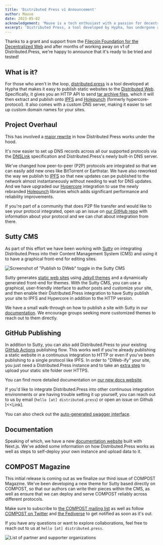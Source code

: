 ```yaml
---
title: 'Distributed Press v1 Announcement'
author: Mauve
date: 2023-05-02
acknowledgement: 'Mauve is a tech enthusiast with a passion for decentralization. They work on Distributed Press, as well as Agregore, a web browser that combines different peer to peer protocols.'
excerpt: 'Distributed Press, a tool developed by Hypha, has undergone a major rewrite. We're excited to share the latest version.'
---
```


Thanks to a grant and support from the [Filecoin Foundation for the Decentralized Web](https://www.ffdweb.org/) and after months of working away on v1 of Distributed.Press, we're happy to announce that it's ready to be tried and tested!

## What is it?

For those who aren't in the loop, [distributed.press](https://distributed.press/) is a tool developed at Hypha that makes it easy to publish static websites to the [Distributed Web](https://getdweb.net/). Specifically, it gives you an HTTP API to send <a href="https://en.wikipedia.org/wiki/Tar_(computing)">tar archive files</a>, which it will then extract and publish onto [IPFS](https://ipfs.tech/) and [Holepunch](https://holepunch.to/) (formerly hypercore-protocol). It also comes with a custom DNS server, making it easier to set up custom domain names for your sites.

## Project Overhaul

This has involved a [major rewrite](https://github.com/hyphacoop/api.distributed.press/pull/48) in how Distributed Press works under the hood.

It's now easier to set up DNS records across all our supported protocols via the [DNSLink](https://www.dnslink.io/) specification and Distributed.Press's newly built-in DNS server. 

We've changed how peer-to-peer (P2P) protocols are integrated so that we can easily add new ones like BitTorrent or Earthstar. We have also reworked the way we publish to [IPFS](https://www.ipfs.tech/) so that new updates can pe published to the network almost instantaneously without needing to wait for DNS updates. And we have upgraded our [Hypercore](https://github.com/hypercore-protocol) integration to use the newly rebranded [Holepunch](https://holepunch.to/) libraries which adds significant performance and reliability improvements.

If you're part of a community that does P2P file transfer and would like to see your protocol integrated, open up an issue on [our GitHub repo](https://github.com/hyphacoop/api.distributed.press/issues/new?assignees=&labels=&template=support_new_protocol.md&title=Support+new+protocol%3A+) with information about your protocol and we can chat about integration from there.

## Sutty CMS

As part of this effort we have been working with [Sutty](https://sutty.nl/en/) on integrating Distributed.Press into their Content Management System (CMS) and using it to have a graphical front-end for editing sites.

![Screenshot of "Publish to DWeb" toggle in the Sutty CMS](https://github.com/hyphacoop/hypha.coop/blob/master/assets/images/dp-publish-to-dweb-toggle.png)

Sutty generates [static web sites](https://en.wikipedia.org/wiki/Static_web_page) using [Jekyll themes](https://jekyllrb.com/) and a dynamically generated front-end for themes. With the Sutty CMS, you can use a graphical, user-friendly interface to author posts and customize your site, and then enable their Distributed.Press integration to have Sutty publish your site to IPFS and Hypercore in addition to the HTTP version.

We have a small walk-through on how to publish a site with Sutty in our [documentation](https://docs.distributed.press/deployment/sutty). We encourage groups seeking more customized themes to reach out to them directly.

## GitHub Publishing

In addition to Sutty, you can also add Distributed.Press to your existing [GitHub Actions](https://docs.github.com/en/actions) publishing flow. This works well if you're already publishing a static website in a continuous integration to HTTP or even if you've been publishing to a single protocol like IPFS. In order to "DWeb-ify" your site, you just need a Distributed.Press instance and to take an [extra step](https://github.com/marketplace/actions/publish-to-distributed-press) to upload your static site folder over HTTPS.

You can find more detailed documentation on [our new docs website](https://docs.github.com/en/actions).

If you'd like to integrate Distributed.Press into other continuous integration environments or are having trouble setting it up yourself, you can reach out to us by email (`hello [at] distributed.press`) or open an issue on Github [<<Link].

You can also check out the [auto-generated swagger interface](https://api.distributed.press/v1/docs/static/index.html). 

## Documentation

Speaking of which, we have a new [documentation website](https://docs.distributed.press/) built with Next.js. We've added some information on how Distributed.Press works as well as steps to self-deploy your own instance and upload data to it.

## COMPOST Magazine

This initial release is coming out as we finalize our third issue of COMPOST Magazine. We've been developing a new theme for Sutty based directly on COMPOST, so that our authors can write their pieces within the CMS, as well as ensure that we can deploy and serve COMPOST reliably across different protocols.

Make sure to subscribe to [the COMPOST mailing list](https://lists.hypha.coop/cgi-bin/mailman/listinfo/compost) as well as follow [COMPOST on Twitter](https://twitter.com/COMPOSTmag) and [the Fediverse](https://social.coop/@compost) to get notified as soon as it's out. 

If you have any questions or want to explore collaborations, feel free to reach out to us at `hello [at] distributed.press`.

![List of partner and supporter organizations](https://github.com/hyphacoop/hypha.coop/blob/master/assets/images/supporters.png)

